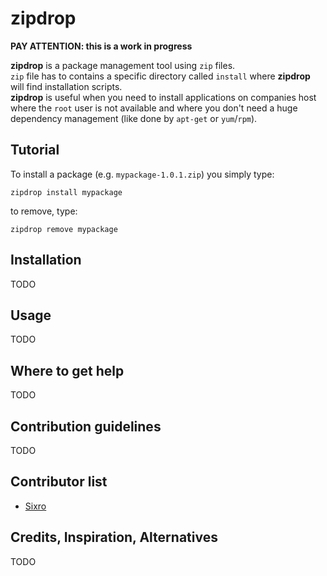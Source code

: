 zipdrop
=======

__**PAY ATTENTION**: this is a work in progress__

**zipdrop** is a package management tool using `zip` files.   
`zip` file has to contains a specific directory called `install` where
**zipdrop** will find installation scripts.   
**zipdrop** is useful when you need to install applications on companies host
where the `root` user is not available and where you don't need a huge
dependency management (like done by `apt-get` or `yum`/`rpm`).

## Tutorial

To install a package (e.g. `mypackage-1.0.1.zip`) you simply type:

    zipdrop install mypackage

to remove, type:

    zipdrop remove mypackage

## Installation

TODO

## Usage

TODO

## Where to get help

TODO

## Contribution guidelines

TODO

## Contributor list

  * [Sixro](https://github.com/sixro)

## Credits, Inspiration, Alternatives

TODO
